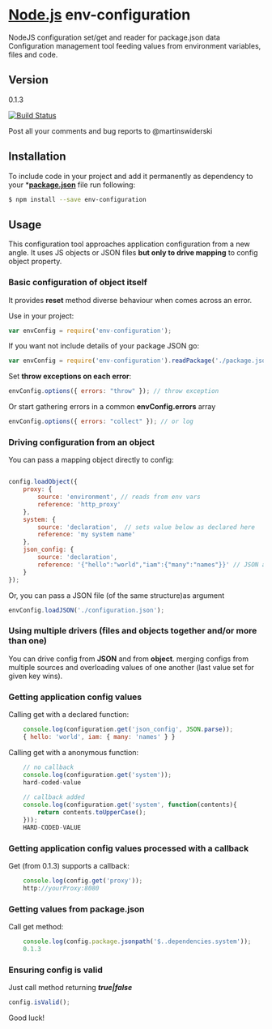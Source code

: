 # [Node.js](https://nodejs.org/en/) env-configuration

NodeJS configuration set/get and reader for package.json data
Configuration management tool feeding values from environment variables, files and code.

## Version
0.1.3


[![Build Status](https://travis-ci.org/martinswiderski/env-configuration.svg?branch=master)](https://travis-ci.org/martinswiderski/env-configuration)

Post all your comments and bug reports to @martinswiderski

## Installation

To include code in your project and add it permanently as dependency to your ***[package.json](]package.json)** file run following:
```bash
$ npm install --save env-configuration
```

## Usage

This configuration tool approaches application configuration from a new angle.
It uses JS objects or JSON files **but only to drive mapping** to config object property.

### Basic configuration of object itself

It provides **reset** method diverse behaviour when comes across an error. 

Use in your project:
```javascript
var envConfig = require('env-configuration');
```
If you want not include details of your package JSON go:

```javascript
var envConfig = require('env-configuration').readPackage('./package.json');
```

Set **throw exceptions on each error**:

```javascript
envConfig.options({ errors: "throw" }); // throw exception
```
Or start gathering errors in a common **envConfig.errors** array

```javascript
envConfig.options({ errors: "collect" }); // or log
```

### Driving configuration from an object

You can pass a mapping object directly to config:

```javascript

config.loadObject({
    proxy: {
        source: 'environment', // reads from env vars
        reference: 'http_proxy'
    },
    system: {
        source: 'declaration',  // sets value below as declared here
        reference: 'my system name'
    },
    json_config: {
        source: 'declaration',
        reference: '{"hello":"world","iam":{"many":"names"}}' // JSON as string
    }
});
```
Or, you can pass a JSON file (of the same structure)as argument

```javascript
envConfig.loadJSON('./configuration.json');
```

### Using multiple drivers (files and objects together and/or more than one)

You can drive config from **JSON** and from **object**. merging configs from multiple sources and overloading values of one another (last value set for given key wins).

### Getting application config values

Calling get with a declared function:

```javascript
    console.log(configuration.get('json_config', JSON.parse));
    { hello: 'world', iam: { many: 'names' } }
```
Calling get with a anonymous function:

```javascript
    // no callback
    console.log(configuration.get('system'));
    hard-coded-value
    
    // callback added
    console.log(configuration.get('system', function(contents){
        return contents.toUpperCase();
    }));
    HARD-CODED-VALUE
```

### Getting application config values processed with a callback

Get (from 0.1.3) supports a callback:

```javascript
    console.log(config.get('proxy'));
    http://yourProxy:8080
```



### Getting values from package.json

Call get method:

```javascript
    console.log(config.package.jsonpath('$..dependencies.system'));
    0.1.3
```

### Ensuring config is valid

Just call method returning ***true|false***

```javascript
config.isValid();
```

Good luck!
